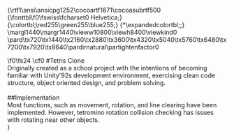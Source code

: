 {\rtf1\ansi\ansicpg1252\cocoartf1671\cocoasubrtf500
{\fonttbl\f0\fswiss\fcharset0 Helvetica;}
{\colortbl;\red255\green255\blue255;}
{\*\expandedcolortbl;;}
\margl1440\margr1440\vieww10800\viewh8400\viewkind0
\pard\tx720\tx1440\tx2160\tx2880\tx3600\tx4320\tx5040\tx5760\tx6480\tx7200\tx7920\tx8640\pardirnatural\partightenfactor0

\f0\fs24 \cf0 #Tetris Clone\
Originally created as a school project with the intentions of becoming familiar with Unity\'92s development environment, exercising clean code structure, object oriented design, and problem solving.\
\
##Implementation\
Most functions, such as movement, rotation, and line clearing have been implemented. However, tetromino rotation collision checking has issues with rotating near other objects. \
}
